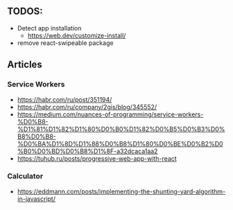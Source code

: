 ## TODOS:
- Detect app installation
  - https://web.dev/customize-install/
- remove react-swipeable package

## Articles

### Service Workers

* https://habr.com/ru/post/351194/
* https://habr.com/ru/company/2gis/blog/345552/
* https://medium.com/nuances-of-programming/service-workers-%D0%B8-%D1%81%D1%82%D1%80%D0%B0%D1%82%D0%B5%D0%B3%D0%B8%D0%B8-%D0%BA%D1%8D%D1%88%D0%B8%D1%80%D0%BE%D0%B2%D0%B0%D0%BD%D0%B8%D1%8F-a32dcaca1aa2
* https://tuhub.ru/posts/progressive-web-app-with-react

### Calculator

* https://eddmann.com/posts/implementing-the-shunting-yard-algorithm-in-javascript/

